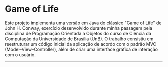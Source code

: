 # Game of Life
Este projeto implementa uma versão em Java do clássico "Game of Life" de John H. Conway, exercício desenvolvido durante minha passagem pela disciplina de Programação Orientada a Objetos do curso de Ciência da Computação da Universidade de Brasília (UnB). O trabalho consistiu em reestruturar um código inicial da aplicação de acordo com o padrão MVC (Model–View–Controller), além de criar uma interface gráfica de interação com o usuário.

---
